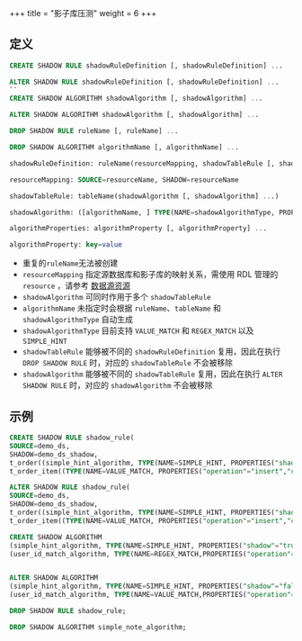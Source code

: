 +++
title = "影子库压测"
weight = 6
+++

## 定义

```sql
CREATE SHADOW RULE shadowRuleDefinition [, shadowRuleDefinition] ... 

ALTER SHADOW RULE shadowRuleDefinition [, shadowRuleDefinition] ... 
``
CREATE SHADOW ALGORITHM shadowAlgorithm [, shadowAlgorithm] ...

ALTER SHADOW ALGORITHM shadowAlgorithm [, shadowAlgorithm] ...

DROP SHADOW RULE ruleName [, ruleName] ...

DROP SHADOW ALGORITHM algorithmName [, algorithmName] ...

shadowRuleDefinition: ruleName(resourceMapping, shadowTableRule [, shadowTableRule] ...)

resourceMapping: SOURCE=resourceName, SHADOW=resourceName

shadowTableRule: tableName(shadowAlgorithm [, shadowAlgorithm] ...)

shadowAlgorithm: ([algorithmName, ] TYPE(NAME=shadowAlgorithmType, PROPERTIES([algorithmProperties] ...)))

algorithmProperties: algorithmProperty [, algorithmProperty] ... 

algorithmProperty: key=value
```

- 重复的`ruleName`无法被创建
- `resourceMapping` 指定源数据库和影子库的映射关系，需使用 RDL 管理的 `resource` ，请参考 [数据源资源](https://shardingsphere.apache.org/document/current/cn/features/dist-sql/syntax/rdl/rdl-resource/)
- `shadowAlgorithm` 可同时作用于多个 `shadowTableRule`
- `algorithmName` 未指定时会根据 `ruleName`、`tableName` 和 `shadowAlgorithmType` 自动生成
- `shadowAlgorithmType` 目前支持 `VALUE_MATCH` 和 `REGEX_MATCH` 以及 `SIMPLE_HINT`
- `shadowTableRule` 能够被不同的 `shadowRuleDefinition` 复用，因此在执行 `DROP SHADOW RULE` 时，对应的 `shadowTableRule` 不会被移除
- `shadowAlgorithm` 能够被不同的 `shadowTableRule` 复用，因此在执行 `ALTER SHADOW RULE` 时，对应的 `shadowAlgorithm` 不会被移除


## 示例

```sql
CREATE SHADOW RULE shadow_rule(
SOURCE=demo_ds,
SHADOW=demo_ds_shadow,
t_order((simple_hint_algorithm, TYPE(NAME=SIMPLE_HINT, PROPERTIES("shadow"="true", foo="bar"))),(TYPE(NAME=REGEX_MATCH, PROPERTIES("operation"="insert","column"="user_id", "regex"='[1]')))), 
t_order_item((TYPE(NAME=VALUE_MATCH, PROPERTIES("operation"="insert","column"="user_id", "value"='1')))));

ALTER SHADOW RULE shadow_rule(
SOURCE=demo_ds,
SHADOW=demo_ds_shadow,
t_order((simple_hint_algorithm, TYPE(NAME=SIMPLE_HINT, PROPERTIES("shadow"="true", foo="bar"))),(TYPE(NAME=REGEX_MATCH, PROPERTIES("operation"="insert","column"="user_id", "regex"='[1]')))), 
t_order_item((TYPE(NAME=VALUE_MATCH, PROPERTIES("operation"="insert","column"="user_id", "value"='1')))));

CREATE SHADOW ALGORITHM 
(simple_hint_algorithm, TYPE(NAME=SIMPLE_HINT, PROPERTIES("shadow"="true", "foo"="bar"))), 
(user_id_match_algorithm, TYPE(NAME=REGEX_MATCH,PROPERTIES("operation"="insert", "column"="user_id", "regex"='[1]')));


ALTER SHADOW ALGORITHM 
(simple_hint_algorithm, TYPE(NAME=SIMPLE_HINT, PROPERTIES("shadow"="false", "foo"="bar"))), 
(user_id_match_algorithm, TYPE(NAME=VALUE_MATCH,PROPERTIES("operation"="insert", "column"="user_id", "value"='1')));

DROP SHADOW RULE shadow_rule;

DROP SHADOW ALGORITHM simple_note_algorithm;
```
